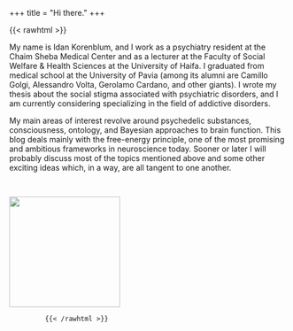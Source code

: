 +++
title = "Hi there."
+++

{{< rawhtml >}}

<p>
My name is Idan Korenblum, and I work as a psychiatry resident at the Chaim Sheba Medical Center and as a lecturer at the Faculty of Social Welfare & Health Sciences at the University of Haifa.
I graduated from medical school at the University of Pavia (among its alumni are Camillo Golgi, Alessandro Volta, Gerolamo Cardano, and other giants). I wrote my thesis about the social stigma associated with psychiatric disorders, and I am currently considering specializing in the field of addictive disorders.
</p>

<p>
My main areas of interest revolve around psychedelic substances, consciousness, ontology, and Bayesian approaches to brain function. This blog deals mainly with the free-energy principle, one of the most promising and ambitious frameworks in neuroscience today. Sooner or later I will probably discuss most of the topics mentioned above and some other exciting ideas which, in a way, are all tangent to one another.
</p>

<img src="/images/avatar.jpg" style="height: 200px; margin-top: 30px;">

             {{< /rawhtml >}}
